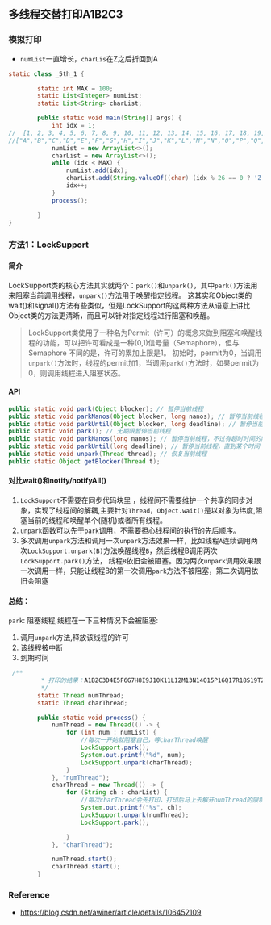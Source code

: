 ## 多线程交替打印A1B2C3

### 模拟打印

- `numList`一直增长，`charLis`在Z之后折回到A

```java
static class _5th_1 {

        static int MAX = 100;
        static List<Integer> numList;
        static List<String> charList;

        public static void main(String[] args) {
            int idx = 1;
//  [1, 2, 3, 4, 5, 6, 7, 8, 9, 10, 11, 12, 13, 14, 15, 16, 17, 18, 19, 20, 21, 22, 23, 24, 25, 26, 27, 28, 29, 30, 31, 32, 33, 34, 35, 36, 37, 38, 39, 40, 41, 42, 43, 44, 45, 46, 47, 48, 49, 50, 51, 52, 53, 54, 55, 56, 57, 58, 59, 60, 61, 62, 63, 64, 65, 66, 67, 68, 69, 70, 71, 72, 73, 74, 75, 76, 77, 78, 79, 80, 81, 82, 83, 84, 85, 86, 87, 88, 89, 90, 91, 92, 93, 94, 95, 96, 97, 98, 99]
//["A","B","C","D","E","F","G","H","I","J","K","L","M","N","O","P","Q","R","S","T","U","V","W","X","Y","Z","A","B","C","D","E","F","G","H","I","J","K","L","M","N","O","P","Q","R","S","T","U","V","W","X","Y","Z","A","B","C","D","E","F","G","H","I","J","K","L","M","N","O","P","Q","R","S","T","U","V","W","X","Y","Z","A","B","C","D","E","F","G","H","I","J","K","L","M","N","O","P","Q","R","S","T","U"]
            numList = new ArrayList<>();
            charList = new ArrayList<>();
            while (idx < MAX) {
                numList.add(idx);
                charList.add(String.valueOf((char) (idx % 26 == 0 ? 'Z' : idx % 26 + 'A' - 1)));
                idx++;
            }
            process();

        }
}
```

### 方法1：LockSupport

#### 简介

LockSupport类的核心方法其实就两个：`park()`和`unpark()`，其中`park()`方法用来阻塞当前调用线程，`unpark()`方法用于唤醒指定线程。
这其实和Object类的wait()和signal()方法有些类似，但是LockSupport的这两种方法从语意上讲比Object类的方法更清晰，而且可以针对指定线程进行阻塞和唤醒。

> LockSupport类使用了一种名为Permit（许可）的概念来做到阻塞和唤醒线程的功能，可以把许可看成是一种(0,1)信号量（Semaphore），但与 Semaphore 不同的是，许可的累加上限是1。
> 初始时，permit为0，当调用`unpark()`方法时，线程的permit加1，当调用`park()`方法时，如果permit为0，则调用线程进入阻塞状态。

#### API

```java
public static void park(Object blocker); // 暂停当前线程
public static void parkNanos(Object blocker, long nanos); // 暂停当前线程，不过有超时时间的限制
public static void parkUntil(Object blocker, long deadline); // 暂停当前线程，直到某个时间
public static void park(); // 无期限暂停当前线程
public static void parkNanos(long nanos); // 暂停当前线程，不过有超时时间的限制
public static void parkUntil(long deadline); // 暂停当前线程，直到某个时间
public static void unpark(Thread thread); // 恢复当前线程
public static Object getBlocker(Thread t);
```

#### 对比wait()和notify/notifyAll()

1. `LockSupport`不需要在同步代码块里 ，线程间不需要维护一个共享的同步对象，实现了线程间的解耦,主要针对`Thread`，`Object.wait()`是以对象为纬度,阻塞当前的线程和唤醒单个(随机)或者所有线程。
2. `unpark`函数可以先于`park`调用，不需要担心线程间的执行的先后顺序。
3. 多次调用`unpark`方法和调用一次`unpark`方法效果一样，比如线程`A`连续调用两次`LockSupport.unpark(B)`方法唤醒线程`B`，然后线程B调用两次`LockSupport.park()`方法， 线程`B`依旧会被阻塞。因为两次`unpark`调用效果跟一次调用一样，只能让线程B的第一次调用`park`方法不被阻塞，第二次调用依旧会阻塞

#### 总结：

`park`: 阻塞线程,线程在一下三种情况下会被阻塞:

1. 调用`unpark`方法,释放该线程的许可
2. 该线程被中断
3. 到期时间

```java
 /**
         * 打印的结果：A1B2C3D4E5F6G7H8I9J10K11L12M13N14O15P16Q17R18S19T20U21V22W23X24Y25Z26A27B28
         */
        static Thread numThread;
        static Thread charThread;

        public static void process() {
            numThread = new Thread(() -> {
                for (int num : numList) {
                    //每次一开始就阻塞自己，等charThread唤醒
                    LockSupport.park();
                    System.out.printf("%d", num);
                    LockSupport.unpark(charThread);
                }
            }, "numThread");
            charThread = new Thread(() -> {
                for (String ch : charList) {
                    //每次charThread会先打印，打印后马上去解开numThread的限制，然后让自己线程阻塞
                    System.out.printf("%s", ch);
                    LockSupport.unpark(numThread);
                    LockSupport.park();

                }
            }, "charThread");

            numThread.start();
            charThread.start();
        }
```





### Reference

- https://blog.csdn.net/awiner/article/details/106452109






